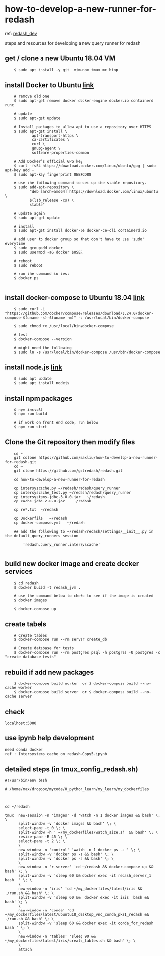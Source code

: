 # how-to-develop-a-new-runner-for-redash 

ref: [redash_dev](https://redash.io/help/open-source/dev-guide/docker)

steps and resources for developing a new query runner for redash


## get / clone a new Ubuntu 18.04 VM
```shell
	$ sudo apt install -y git  vim-nox tmux mc htop 
```

## install Docker to Ubuntu [link](https://docs.docker.com/install/linux/docker-ce/ubuntu/)
	
```shell
	# remove old one
	$ sudo apt-get remove docker docker-engine docker.io containerd runc
	
	# update
	$ sudo apt-get update
	
	# Install packages to allow apt to use a repository over HTTPS
	$ sudo apt-get install \
		    apt-transport-https \
		    ca-certificates \
		    curl \
		    gnupg-agent \
		    software-properties-common
		    
	# Add Docker’s official GPG key
	$ curl -fsSL https://download.docker.com/linux/ubuntu/gpg | sudo apt-key add -
	$ sudo apt-key fingerprint 0EBFCD88
	
	# Use the following command to set up the stable repository.
	$ sudo add-apt-repository \
		   "deb [arch=amd64] https://download.docker.com/linux/ubuntu \
		   $(lsb_release -cs) \
		   stable"
	
	# update again
	$ sudo apt-get update
	
	# install
	$ sudo apt-get install docker-ce docker-ce-cli containerd.io
	
	# add user to docker group so that don't have to use 'sudo' everytime
	$ sudo groupadd docker
	$ sudo usermod -aG docker $USER

	# reboot	
	$ sudo reboot
	
	# run the command to test 
	$ docker ps 
	
```

## install docker-compose to Ubuntu 18.04 [link](https://docs.docker.com/compose/install/)

```shell
	$ sudo curl -L "https://github.com/docker/compose/releases/download/1.24.0/docker-compose-$(uname -s)-$(uname -m)" -o /usr/local/bin/docker-compose
	
	$ sudo chmod +x /usr/local/bin/docker-compose
	
	# test
	$ docker-compose --version
	
	# might need the following
	$ sudo ln -s /usr/local/bin/docker-compose /usr/bin/docker-compose

```

## install node.js  [link](https://www.digitalocean.com/community/tutorials/how-to-install-node-js-on-ubuntu-18-04)

```shell
	$ sudo apt update
	$ sudo apt install nodejs
```

## install npm packages
```shell
	$ npm install
	$ npm run build
	
	# if work on front end code, run below
	$ npm run start
```

## Clone the Git repository then modify files
```shell
	cd ~
	git colone https://github.com/maxliu/how-to-develop-a-new-runner-for-redash.git
	cd ~
	git clone https://github.com/getredash/redash.git
	
	cd how-to-develop-a-new-runner-for-redash
	
	cp intersyscache.py ~/redash/redash/query_runner
	cp intersyscache_test.py ~/redash/redash/query_runner
	cp intersystems-jdbc-3.0.0.jar   ~/redash
	cp cache-jdbc-2.0.0.jar    ~/redash
	
	cp re*.txt  ~/redash
	
	cp Dockerfile   ~/redash
	cp docker-compose.yml   ~/redash
	
	## add the following to ~/redash/redash/settings/__init__.py in the default_query_runners session
	
		'redash.query_runner.intersyscache'
	
```

## build new docker image and create docker services
```shell
	$ cd redash
	$ docker build -t redash_jvm .
	
	# use the command below to chekc to see if the image is created
	$ docker images
	
	$ docker-compose up
```

## create tabels 
```shell
	# Create tables
	$ docker-compose run --rm server create_db

	# Create database for tests
	$ docker-compose run --rm postgres psql -h postgres -U postgres -c "create database tests"

```

## rebuild if add new packages
```shell
	$ docker-compose build worker  or $ docker-compose build --no-cache worker
	$ docker-compose build server  or $ docker-compose build --no-cache server
```

## check 
	localhost:5000
	
## use ipynb help development
	
	need conda docker
	ref : Intersystems_cache_on_redash-Copy5.ipynb

## detailed steps (in tmux_config_redash.sh)

```shell
#!/usr/bin/env bash

# /home/max/dropbox/mycode/0_python_learn/my_learn/my_dockerfiles



cd ~/redash

tmux  new-session -n 'images' -d 'watch -n 1 docker images && bash' \; \
      split-window -v 'docker images && bash' \; \
      select-pane -t 0 \; \
      split-window -h ' ~/my_dockerfiles/watch_size.sh  && bash' \; \
      resize-pane -R 45 \; \
      select-pane -t 2 \; \
      \
      new-window -n 'control' 'watch -n 1 docker ps -a ' \; \
      split-window -v 'docker ps -a && bash' \; \
      split-window -v 'docker ps -a && bash' \; \
      \
      new-window -n 'r-server' 'cd ~/redash && docker-compose up && bash' \; \
      split-window -v 'sleep 60 && docker exec -it redash_server_1 bash  ' \; \
      \
      new-window -n 'iris' 'cd ~/my_dockerfiles/latest/iris && ./run.sh && bash' \; \
      split-window -v 'sleep 60 &&  docker exec -it iris  bash && bash' \; \
      \
      new-window -n 'conda' 'cd ~/my_dockerfiles/latest/ubuntu18_desktop_vnc_conda_pks1_redash && ./run.sh && bash' \; \
      split-window -v 'sleep 60 && docker exec -it conda_for_redash  bash ' \; \
      \
      new-window -n 'tables' 'sleep 90 && ~/my_dockerfiles/latest/iris/create_tables.sh && bash' \; \
      \
      attach
